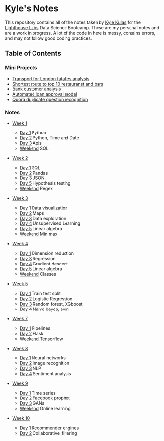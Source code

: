 # Kyle's Notes

This repository contains all of the notes taken by [Kyle Kulas](https://github.com/KyleKulas) for the [Lighthouse Labs](http://www.lighthouselabs.ca)
 Data Science Bootcamp. These are my personal notes and are a work in progress. A lot of the code in here is messy, contains errors, and may not follow good coding practices.

## Table of Contents
### Mini Projects

* [Transport for London fatalies analysis](Week_1\mini-project-I)
* [Shortest route to top 10 restauranst and bars](/Week2/mini-project-II-master)
* [Bank customer analysis](/Week_4/mini-project-III)
* [Automated loan approval model](/Week_7/mini-project-IV-master)
* [Quora duplicate question recognition](/Week_9/mini-projectp-V-master)

### Notes
* [Week 1](/Week_1)
     * [Day 1](/Week_1/Day_1) Python 
     * [Day 2](/Week_1/Day_2) Python, Time and Date
     * [Day 3](/Week_1/Day_3) Apis
     * [Weekend](/Week_1/Day_WE) SQL
     
     
* [Week 2](/Week_2) 
     * [Day 1](/Week_2/Day_1) SQL
     * [Day 2](/Week_2/Day_2) Pandas
     * [Day 3](/Week_2/Day_3) JSON
     * [Day 5](/Week_2/Day_5) Hypothesis testing
     * [Weekend](/Week_2/Day_we) Regex


* [Week 3](/Week_3)
     * [Day 1](/Week_3/Day_1) Data visualization
     * [Day 2](/Week_3/Day_2) Maps
     * [Day 3](/Week_3/Day_3) Data exploration
     * [Day 4](/Week_3/Day_4) Unsupervised Learning
     * [Day 5](/Week_3/Day_5) Linear algebra
     * [Weekend](/Week_3/Day_we) Min max


* [Week 4](/Week_4)
     * [Day 1](/Week_4/Day_1) Dimension reduction
     * [Day 3](/Week_4/Day_3) Regression
     * [Day 4](/Week_4/Day_4) Gradient descent
     * [Day 5](/Week_4/Day_5) Linear algebra
     * [Weekend](/Week_4/Day_we) Classes


* [Week 5](/Week_5)
     * [Day 1](/Week_5/Day_1) Train test split
     * [Day 2](/Week_5/Day_2) Logistic Regression
     * [Day 3](/Week_5/Day_3) Random forest, XGboost
     * [Day 4](/Week_5/Day_4) Naive bayes, svm

* [Week 7](/Week_7)
     * [Day 1](/Week_7/Day_1) Pipelines
     * [Day 2](/Week_7/Day_2) Flask
     * [Weekend](/Week_7/Day_we) Tensorflow

* [Week 8](/Week_8)
     * [Day 1](/Week_8/Day_1) Neural networks
     * [Day 2](/Week_8/Day_2) Image recognition
     * [Day 3](/Week_8/Day_3) NLP
     * [Day 4](/Week_8/Day_4) Sentiment analysis

* [Week 9](/Week_9)
     * [Day 1](/Week_9/Day_1) Time series
     * [Day 2](/Week_9/Day_2) Facebook prophet
     * [Day 3](/Week_9/Day_3) GANs
     * [Weekend](/Week_9/Day_we) Online learning

* [Week 10](/Week_10)
     * [Day 1](/Week_10/Day_1) Recommender engines
     * [Day 2](/Week_10/Day_2) Collaborative_filtering
